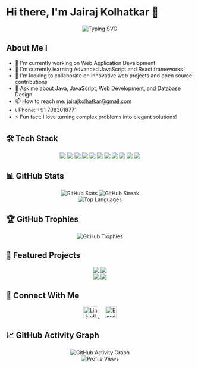 # Hi there, I'm Jairaj Kolhatkar 👋

<div align="center">
  <img src="https://readme-typing-svg.herokuapp.com?font=Fira+Code&pause=1000&color=2E97F7&center=true&vCenter=true&width=435&lines=Full+Stack+Developer;Software+Engineer;Web+Application+Developer" alt="Typing SVG" />
</div>

## About Me ℹ️

- 🔭 I'm currently working on Web Application Development
- 🌱 I'm currently learning Advanced JavaScript and React frameworks
- 👯 I'm looking to collaborate on innovative web projects and open source contributions
- 💬 Ask me about Java, JavaScript, Web Development, and Database Design
- 📫 How to reach me: jairajkolhatkar@gmail.com
- 📞 Phone: +91 7083018771
- ⚡ Fun fact: I love turning complex problems into elegant solutions!

## 🛠️ Tech Stack

<div align="center">
  <img src="https://img.shields.io/badge/Java-ED8B00?style=for-the-badge&logo=java&logoColor=white" />
  <img src="https://img.shields.io/badge/JavaScript-F7DF1E?style=for-the-badge&logo=javascript&logoColor=black" />
  <img src="https://img.shields.io/badge/HTML5-E34F26?style=for-the-badge&logo=html5&logoColor=white" />
  <img src="https://img.shields.io/badge/CSS3-1572B6?style=for-the-badge&logo=css3&logoColor=white" />
  <img src="https://img.shields.io/badge/React-20232A?style=for-the-badge&logo=react&logoColor=61DAFB" />
  <img src="https://img.shields.io/badge/Flask-000000?style=for-the-badge&logo=flask&logoColor=white" />
  <img src="https://img.shields.io/badge/MySQL-005C84?style=for-the-badge&logo=mysql&logoColor=white" />
  <img src="https://img.shields.io/badge/MongoDB-4EA94B?style=for-the-badge&logo=mongodb&logoColor=white" />
  <img src="https://img.shields.io/badge/Servlets-007396?style=for-the-badge&logo=java&logoColor=white" />
  <img src="https://img.shields.io/badge/JSP-007396?style=for-the-badge&logo=java&logoColor=white" />
  <img src="https://img.shields.io/badge/Git-F05032?style=for-the-badge&logo=git&logoColor=white" />
</div>

## 📊 GitHub Stats

<div align="center">
  <img src="https://github-readme-stats.vercel.app/api?username=JairajKolhatkar&show_icons=true&theme=tokyonight" alt="GitHub Stats" />
  <img src="https://github-readme-streak-stats.herokuapp.com/?user=JairajKolhatkar&theme=tokyonight" alt="GitHub Streak" />
</div>

<div align="center">
  <img src="https://github-readme-stats.vercel.app/api/top-langs/?username=JairajKolhatkar&layout=compact&theme=tokyonight" alt="Top Languages" />
</div>

## 🏆 GitHub Trophies

<div align="center">
  <img src="https://github-profile-trophy.vercel.app/?username=JairajKolhatkar&theme=tokyonight&no-frame=true&no-bg=false&margin-w=4" alt="GitHub Trophies" />
</div>

## 📌 Featured Projects

<div align="center">
  <a href="https://github.com/JairajKolhatkar/Airline-Reservation-System">
    <img align="center" src="https://github-readme-stats.vercel.app/api/pin/?username=JairajKolhatkar&repo=Airline-Reservation-System&theme=tokyonight" />
  </a>
  <a href="https://github.com/JairajKolhatkar/blog-app">
    <img align="center" src="https://github-readme-stats.vercel.app/api/pin/?username=JairajKolhatkar&repo=blog-app&theme=tokyonight" />
  </a>
</div>
<div align="center">
  <a href="https://github.com/JairajKolhatkar/Online-Resume-Builder">
    <img align="center" src="https://github-readme-stats.vercel.app/api/pin/?username=JairajKolhatkar&repo=Online-Resume-Builder&theme=tokyonight" />
  </a>
  <a href="https://github.com/JairajKolhatkar/Portfolic">
    <img align="center" src="https://github-readme-stats.vercel.app/api/pin/?username=JairajKolhatkar&repo=Portfolic&theme=tokyonight" />
  </a>
</div>

## 📱 Connect With Me

<div align="center">
  <a href="https://www.linkedin.com/in/jairaj-kolhatkar-77a81730a/">
    <img src="https://raw.githubusercontent.com/rahuldkjain/github-profile-readme-generator/master/src/images/icons/Social/linked-in-alt.svg" alt="LinkedIn" height="30" width="40" />
  </a>
  &nbsp;&nbsp;&nbsp;
  <a href="mailto:jairajkolhatkar@gmail.com">
    <img src="https://ssl.gstatic.com/ui/v1/icons/mail/rfr/logo_gmail_lockup_default_1x_r5.png" alt="Email" height="30" />
  </a>
</div>

## 📈 GitHub Activity Graph

<div align="center">
  <img src="https://activity-graph.herokuapp.com/graph?username=JairajKolhatkar&theme=tokyo-night" alt="GitHub Activity Graph" />
</div>

<div align="center">
  <img src="https://komarev.com/ghpvc/?username=JairajKolhatkar&style=flat-square&color=blue" alt="Profile Views" />
</div> 
